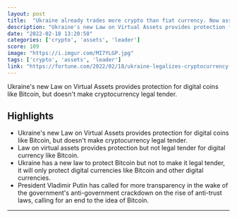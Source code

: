 ```yaml
---
layout: post
title:  "Ukraine already trades more crypto than fiat currency. Now assets like Bitcoin are officially legal"
description: "Ukraine's new Law on Virtual Assets provides protection for digital coins like Bitcoin, but doesn't make cryptocurrency legal tender."
date: "2022-02-18 13:20:50"
categories: ['crypto', 'assets', 'leader']
score: 109
image: "https://i.imgur.com/MI7YLGP.jpg"
tags: ['crypto', 'assets', 'leader']
link: "https://fortune.com/2022/02/18/ukraine-legalizes-cryptocurrency-bitcoin-russia-digital-assets/"
---
```


Ukraine's new Law on Virtual Assets provides protection for digital coins like Bitcoin, but doesn't make cryptocurrency legal tender.

## Highlights

- Ukraine's new Law on Virtual Assets provides protection for digital coins like Bitcoin, but doesn't make cryptocurrency legal tender.
- Law on virtual assets provides protection but not legal tender for digital currency like Bitcoin.
- Ukraine has a new law to protect Bitcoin but not to make it legal tender, it will only protect digital currencies like Bitcoin and other digital currencies.
- President Vladimir Putin has called for more transparency in the wake of the government's anti-government crackdown on the rise of anti-trust laws, calling for an end to the idea of Bitcoin.

---
